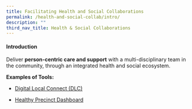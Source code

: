 ```yaml
---
title: Facilitating Health and Social Collaborations
permalink: /health-and-social-collab/intro/
description: ""
third_nav_title: Health & Social Collaborations
---
```

#### **Introduction**

Deliver **person-centric care and support** with a multi-disciplinary team in the community, through an integrated health and social ecosystem.

**Examples of Tools:**

* [Digital Local Connect (DLC)](/health-and-social-collab/dlc/)

* [Healthy Precinct Dashboard](/health-and-social-collab/hp-dashboard/)